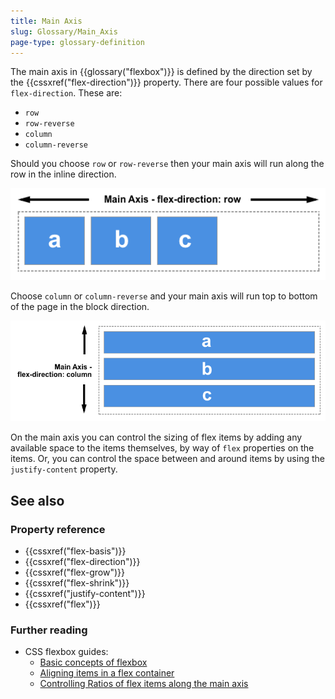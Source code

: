 ```yaml
---
title: Main Axis
slug: Glossary/Main_Axis
page-type: glossary-definition
---
```




The main axis in {{glossary("flexbox")}} is defined by the direction set by the {{cssxref("flex-direction")}} property. There are four possible values for `flex-direction`. These are:

- `row`
- `row-reverse`
- `column`
- `column-reverse`

Should you choose `row` or `row-reverse` then your main axis will run along the row in the inline direction.

![In this image the flex-direction is row which forms the main axis](basics1.png)

Choose `column` or `column-reverse` and your main axis will run top to bottom of the page in the block direction.

![Three flex items taking up the full width of the container, displayed one below the other in code order. Flex-direction is set to column. The main axis is vertical i.e. from top to bottom](basics2.png)

On the main axis you can control the sizing of flex items by adding any available space to the items themselves, by way of `flex` properties on the items. Or, you can control the space between and around items by using the `justify-content` property.

## See also

### Property reference

- {{cssxref("flex-basis")}}
- {{cssxref("flex-direction")}}
- {{cssxref("flex-grow")}}
- {{cssxref("flex-shrink")}}
- {{cssxref("justify-content")}}
- {{cssxref("flex")}}

### Further reading

- CSS flexbox guides:
  - [Basic concepts of flexbox](/Web/CSS/CSS_flexible_box_layout/Basic_concepts_of_flexbox)
  - [Aligning items in a flex container](/Web/CSS/CSS_flexible_box_layout/Aligning_items_in_a_flex_container)
  - [Controlling Ratios of flex items along the main axis](/Web/CSS/CSS_flexible_box_layout/Controlling_ratios_of_flex_items_along_the_main_axis)

